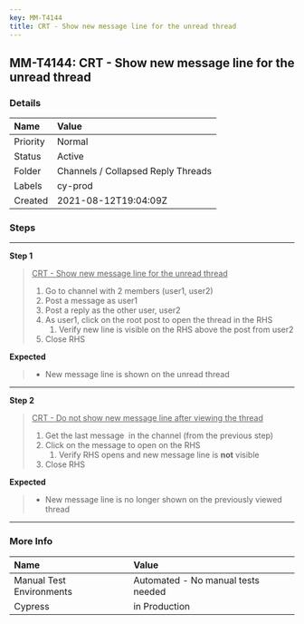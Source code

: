 ```yaml
---
key: MM-T4144
title: CRT - Show new message line for the unread thread
---
```


## MM-T4144: CRT - Show new message line for the unread thread

### Details

| Name     | Value                              |
| :------- | :--------------------------------- |
| Priority | Normal                             |
| Status   | Active                             |
| Folder   | Channels / Collapsed Reply Threads |
| Labels   | cy-prod                            |
| Created  | 2021-08-12T19:04:09Z               |

### Steps

<hr/>

**Step 1**

> <article><u>CRT - Show new message line for the unread thread</u><ol><li>Go to channel with 2 members (user1, user2)</li><li>Post a message as user1 </li><li>Post a reply as the other user, user2</li><li>As user1, click on the root post to open the thread in the RHS<ol><li>Verify new line is visible on the RHS above the post from user2</li></ol></li><li>Close RHS</li></ol></article>

**Expected**

> <article><ul><li>New message line is shown on the unread thread</li></ul></article>

<hr/>

**Step 2**

> <article><u>CRT - Do not show new message line after viewing the thread</u><ol><li>Get the last message  in the channel (from the previous step)</li><li>Click on the message to open on the RHS<ol><li>Verify RHS opens and new message line is <strong>not</strong> visible </li></ol></li><li>Close RHS</li></ol></article>

**Expected**

> <article><ul><li>New message line is no longer shown on the previously viewed thread </li></ul></article>

<hr/>

### More Info

| Name                     | Value                              |
| :----------------------- | :--------------------------------- |
| Manual Test Environments | Automated - No manual tests needed |
| Cypress                  | in Production                      |
